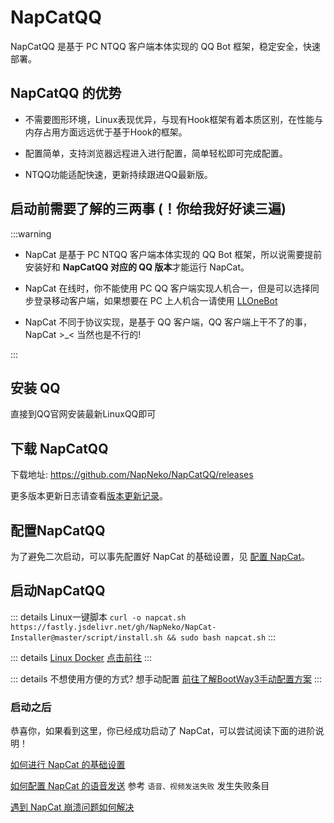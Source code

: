 # NapCatQQ

NapCatQQ 是基于 PC NTQQ 客户端本体实现的 QQ Bot 框架，稳定安全，快速部署。

## NapCatQQ 的优势

- 不需要图形环境，Linux表现优异，与现有Hook框架有着本质区别，在性能与内存占用方面远远优于基于Hook的框架。

- 配置简单，支持浏览器远程进入进行配置，简单轻松即可完成配置。

- NTQQ功能适配快速，更新持续跟进QQ最新版。

## 启动前需要了解的三两事 (！你给我好好读三遍)

:::warning

- NapCat 是基于 PC NTQQ 客户端本体实现的 QQ Bot 框架，所以说需要提前安装好和 **NapCatQQ 对应的 QQ 版本**才能运行 NapCat。

- NapCat 在线时，你不能使用 PC QQ 客户端实现人机合一，但是可以选择同步登录移动客户端，如果想要在 PC 上人机合一请使用 [LLOneBot](https://github.com/LLOneBot/LLOneBot)

- NapCat 不同于协议实现，是基于 QQ 客户端，QQ 客户端上干不了的事，NapCat >_< 当然也是不行的!

:::

## 安装 QQ
直接到QQ官网安装最新LinuxQQ即可

## 下载 NapCatQQ

下载地址: <https://github.com/NapNeko/NapCatQQ/releases>

更多版本更新日志请查看[版本更新记录](./version.md)。

## 配置NapCatQQ

为了避免二次启动，可以事先配置好 NapCat 的基础设置，见 [配置 NapCat](./config.md)。

## 启动NapCatQQ

::: details Linux一键脚本
`curl -o napcat.sh https://fastly.jsdelivr.net/gh/NapNeko/NapCat-Installer@master/script/install.sh && sudo bash napcat.sh`
:::

::: details [Linux Docker](https://github.com/NapNeko/NapCat-Docker)
[点击前往](https://github.com/NapNeko/NapCat-Docker)
:::

::: details 不想使用方便的方式? 想手动配置
[前往了解BootWay3手动配置方案](/zh-CN/guide/BootWay03.md)
:::

### 启动之后

恭喜你，如果看到这里，你已经成功启动了 NapCat，可以尝试阅读下面的进阶说明！

[如何进行 NapCat 的基础设置](/zh-CN/guide/config.md)

[如何配置 NapCat 的语音发送](/zh-CN/guide/faq.md) 参考 `语音、视频发送失败` 发生失败条目

[遇到 NapCat 崩溃问题如何解决](/zh-CN/guide/faq.md)
